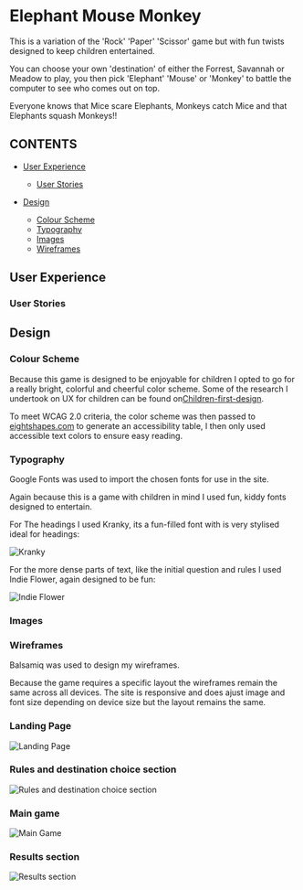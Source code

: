 # Elephant Mouse Monkey

This is a variation of the 'Rock' 'Paper' 'Scissor' game but with fun twists designed to keep children entertained.

You can choose your own 'destination' of either the Forrest, Savannah or Meadow to play, you then pick 'Elephant' 'Mouse' or 'Monkey' to battle the computer to see who comes out on top.

Everyone knows that Mice scare Elephants, Monkeys catch Mice and that Elephants squash Monkeys!!



## CONTENTS

* [User Experience](#user-experience-ux)
  * [User Stories](#user-stories)

* [Design](#design)
  * [Colour Scheme](#colour-scheme)
  * [Typography](#typography)
  * [Images](#images)
  * [Wireframes](#wireframes)


## User Experience


### User Stories


## Design


### Colour Scheme


Because this game is designed to be enjoyable for children I opted to go for a really bright, colorful and cheerful color scheme. Some of the research I undertook on UX for children can be found on[Children-first-design](https://uxdesign.cc/ux-for-kids-responsible-matter-802bd12fe28c).

To meet WCAG 2.0 criteria, the color scheme was then passed to [eightshapes.com](https://contrast-grid.eightshapes.com/) to generate an accessibility table, I then only used accessible text colors to ensure easy reading.

### Typography

Google Fonts was used to import the chosen fonts for use in the site.

Again because this is a game with children in mind I used fun, kiddy fonts designed to entertain.

For The headings I used Kranky, its a fun-filled font with is very stylised ideal for headings:

![Kranky](assets/media/kranky.PNG)

For the more dense parts of text, like the initial question and rules I used Indie Flower, again designed to be fun:

![Indie Flower](assets/media/indie-flower.PNG)


### Images


### Wireframes

Balsamiq was used to design my wireframes.

Because the game requires a specific layout the wireframes remain the same across all devices.
The site is responsive and does ajust image and font size depending on device size but the layout remains the same.


### Landing Page


![Landing Page](assets/media/wireframes/landing.png)


### Rules and destination choice section


![Rules and destination choice section](assets/media/wireframes/rules.png)


### Main game


![Main Game](assets/media/wireframes/game.png)


### Results section


![Results section](assets/media/wireframes/results.png)
